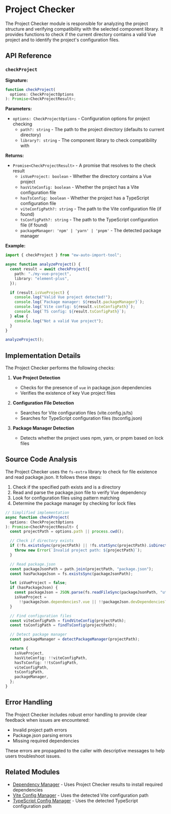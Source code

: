 # Project Checker

The Project Checker module is responsible for analyzing the project structure and verifying compatibility with the selected component library. It provides functions to check if the current directory contains a valid Vue project and to identify the project's configuration files.

## API Reference

### `checkProject`

**Signature:**

```typescript
function checkProject(
  options: CheckProjectOptions
): Promise<CheckProjectResult>;
```

**Parameters:**

- `options: CheckProjectOptions` - Configuration options for project checking
  - `path?: string` - The path to the project directory (defaults to current directory)
  - `library?: string` - The component library to check compatibility with

**Returns:**

- `Promise<CheckProjectResult>` - A promise that resolves to the check result
  - `isVueProject: boolean` - Whether the directory contains a Vue project
  - `hasViteConfig: boolean` - Whether the project has a Vite configuration file
  - `hasTsConfig: boolean` - Whether the project has a TypeScript configuration file
  - `viteConfigPath?: string` - The path to the Vite configuration file (if found)
  - `tsConfigPath?: string` - The path to the TypeScript configuration file (if found)
  - `packageManager: 'npm' | 'yarn' | 'pnpm'` - The detected package manager

**Example:**

```typescript
import { checkProject } from "ew-auto-import-tool";

async function analyzeProject() {
  const result = await checkProject({
    path: "./my-vue-project",
    library: "element-plus",
  });

  if (result.isVueProject) {
    console.log("Valid Vue project detected!");
    console.log(`Package manager: ${result.packageManager}`);
    console.log(`Vite config: ${result.viteConfigPath}`);
    console.log(`TS config: ${result.tsConfigPath}`);
  } else {
    console.log("Not a valid Vue project");
  }
}

analyzeProject();
```

## Implementation Details

The Project Checker performs the following checks:

1. **Vue Project Detection**

   - Checks for the presence of `vue` in package.json dependencies
   - Verifies the existence of key Vue project files

2. **Configuration File Detection**

   - Searches for Vite configuration files (vite.config.js/ts)
   - Searches for TypeScript configuration files (tsconfig.json)

3. **Package Manager Detection**
   - Detects whether the project uses npm, yarn, or pnpm based on lock files

## Source Code Analysis

The Project Checker uses the `fs-extra` library to check for file existence and read package.json. It follows these steps:

1. Check if the specified path exists and is a directory
2. Read and parse the package.json file to verify Vue dependency
3. Look for configuration files using pattern matching
4. Determine the package manager by checking for lock files

```typescript
// Simplified implementation
async function checkProject(
  options: CheckProjectOptions
): Promise<CheckProjectResult> {
  const projectPath = options.path || process.cwd();

  // Check if directory exists
  if (!fs.existsSync(projectPath) || !fs.statSync(projectPath).isDirectory()) {
    throw new Error(`Invalid project path: ${projectPath}`);
  }

  // Read package.json
  const packageJsonPath = path.join(projectPath, "package.json");
  const hasPackageJson = fs.existsSync(packageJsonPath);

  let isVueProject = false;
  if (hasPackageJson) {
    const packageJson = JSON.parse(fs.readFileSync(packageJsonPath, "utf-8"));
    isVueProject =
      !!packageJson.dependencies?.vue || !!packageJson.devDependencies?.vue;
  }

  // Find configuration files
  const viteConfigPath = findViteConfig(projectPath);
  const tsConfigPath = findTsConfig(projectPath);

  // Detect package manager
  const packageManager = detectPackageManager(projectPath);

  return {
    isVueProject,
    hasViteConfig: !!viteConfigPath,
    hasTsConfig: !!tsConfigPath,
    viteConfigPath,
    tsConfigPath,
    packageManager,
  };
}
```

## Error Handling

The Project Checker includes robust error handling to provide clear feedback when issues are encountered:

- Invalid project path errors
- Package.json parsing errors
- Missing required dependencies

These errors are propagated to the caller with descriptive messages to help users troubleshoot issues.

## Related Modules

- [Dependency Manager](./dependency-manager.md) - Uses Project Checker results to install required dependencies
- [Vite Config Manager](./vite-config-manager.md) - Uses the detected Vite configuration path
- [TypeScript Config Manager](./ts-config-manager.md) - Uses the detected TypeScript configuration path
